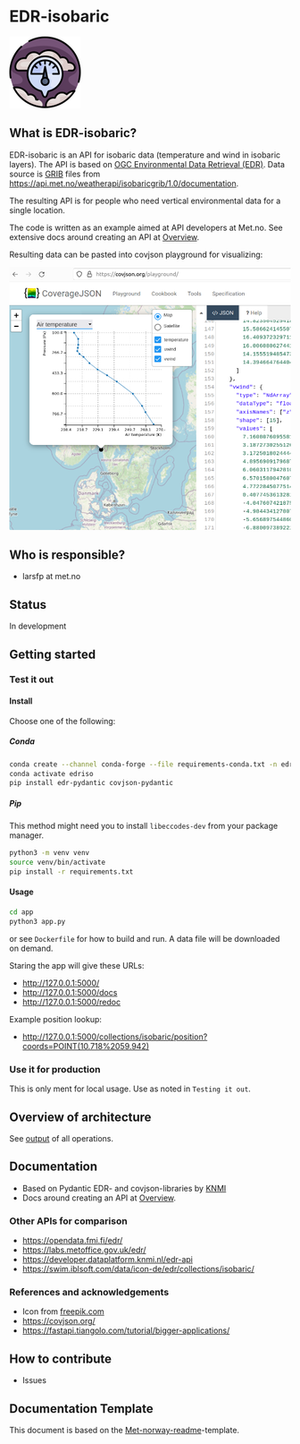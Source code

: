 # EDR-isobaric

![Logo](/img/pressure_9189764.png "Logo")

## What is EDR-isobaric?

EDR-isobaric is an API for isobaric data (temperature and wind in isobaric layers). The API is based on [OGC Environmental Data Retrieval (EDR)](https://ogcapi.ogc.org/edr/). Data source is [GRIB](https://en.wikipedia.org/wiki/GRIB) files from <https://api.met.no/weatherapi/isobaricgrib/1.0/documentation>.

The resulting API is for people who need vertical environmental data for a single location.

The code is written as an example aimed at API developers at Met.no. See extensive docs around creating an API at [Overview](docs/Overview.md).

Resulting data can be pasted into covjson playground for visualizing:

![playground](/img/playground.png "playground")


## Who is responsible?

- larsfp at met.no

## Status

In development

## Getting started

### Test it out

#### Install

Choose one of the following:

##### Conda

```bash
conda create --channel conda-forge --file requirements-conda.txt -n edriso
conda activate edriso
pip install edr-pydantic covjson-pydantic
```

##### Pip

This method might need you to install `libeccodes-dev` from your package manager.

```bash
python3 -m venv venv
source venv/bin/activate
pip install -r requirements.txt
```

#### Usage

```bash
cd app
python3 app.py
```

or see `Dockerfile` for how to build and run. A data file will be downloaded on demand.

Staring the app will give these URLs:

- <http://127.0.0.1:5000/>
- <http://127.0.0.1:5000/docs>
- <http://127.0.0.1:5000/redoc>

Example position lookup:

- <http://127.0.0.1:5000/collections/isobaric/position?coords=POINT(10.718%2059.942)>

### Use it for production

This is only ment for local usage. Use as noted in `Testing it out`.

## Overview of architecture

See [output](docs/Output.md) of all operations.

## Documentation

- Based on Pydantic EDR- and covjson-libraries by [KNMI](https://github.com/KNMI/)
- Docs around creating an API at [Overview](docs/Overview.md).

### Other APIs for comparison

- <https://opendata.fmi.fi/edr/>
- <https://labs.metoffice.gov.uk/edr/>
- <https://developer.dataplatform.knmi.nl/edr-api>
- <https://swim.iblsoft.com/data/icon-de/edr/collections/isobaric/>

### References and acknowledgements

- Icon from [freepik.com](https://www.freepik.com/icon/pressure_9189764#fromView=search&term=air+preassure&track=ais&page=1&position=49&uuid=c5d25f23-4efd-4063-b6ec-2ab35db07d62)
- <https://covjson.org/>
- <https://fastapi.tiangolo.com/tutorial/bigger-applications/>

## How to contribute

- Issues

## Documentation Template

This document is based on the [Met-norway-readme](https://gitlab.met.no/maler/met-norway-readme)-template.
